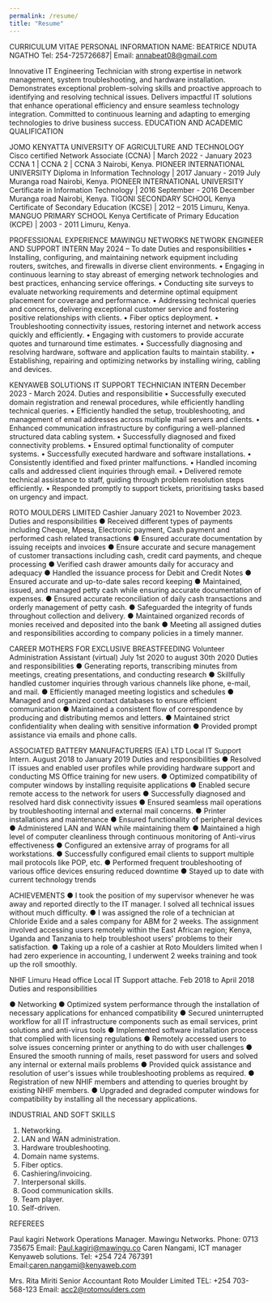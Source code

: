 ```yaml
---
permalink: /resume/
title: "Resume"
---
```

CURRICULUM VITAE
PERSONAL INFORMATION
NAME: BEATRICE NDUTA NGATHO
Tel: 254-725726687| Email: annabeat08@gmail.com

Innovative IT Engineering Technician with strong expertise in network management, system troubleshooting, and hardware installation. Demonstrates exceptional problem-solving skills and proactive approach to identifying and resolving technical issues. Delivers impactful IT solutions that enhance operational efficiency and ensure seamless technology integration. Committed to continuous learning and adapting to emerging technologies to drive business success.
EDUCATION AND ACADEMIC QUALIFICATION
 
JOMO KENYATTA UNIVERSITY OF AGRICULTURE AND TECHNOLOGY
Cisco certified Network Associate (CCNA) | March 2022 - January 2023
CCNA 1 | CCNA 2 | CCNA 3
Nairobi, Kenya.
PIONEER INTERNATIONAL UNIVERSITY
Diploma in Information Technology | 2017 January - 2019 July
Muranga road Nairobi, Kenya.
PIONEER INTERNATIONAL UNIVERSITY
Certificate in Information Technology | 2016 September - 2016 December
Muranga road Nairobi, Kenya.
TIGONI SECONDARY SCHOOL
Kenya Certificate of Secondary Education (KCSE) | 2012 – 2015 Limuru, Kenya.
MANGUO PRIMARY SCHOOL
Kenya Certificate of Primary Education (KCPE) | 2003 - 2011 Limuru, Kenya.



PROFESSIONAL EXPERIENCE 
MAWINGU NETWORKS
NETWORK ENGINEER AND SUPPORT INTERN
May 2024 – To date
Duties and responsibilities
•	Installing, configuring, and maintaining network equipment including routers, switches, and firewalls in diverse client environments.
•	Engaging in continuous learning to stay abreast of emerging network technologies and best practices, enhancing service offerings.
•	Conducting site surveys to evaluate networking requirements and determine optimal equipment placement for coverage and performance.
•	Addressing technical queries and concerns, delivering exceptional customer service and fostering positive relationships with clients.
•	Fiber optics deployment.
•	Troubleshooting connectivity issues, restoring internet and network access quickly and efficiently.
•	Engaging with customers to provide accurate quotes and turnaround time estimates.
•	Successfully diagnosing and resolving hardware, software and application faults to maintain stability.
•	Establishing, repairing and optimizing networks by installing wiring, cabling and devices.

KENYAWEB SOLUTIONS
IT SUPPORT TECHNICIAN INTERN
December 2023 - March 2024.
Duties and responsibilitie
•	Successfully executed domain registration and renewal procedures, while efficiently handling technical queries.
•	Efficiently handled the setup, troubleshooting, and management of email addresses across multiple mail servers and clients.
•	Enhanced communication infrastructure by configuring a well-planned structured data cabling system.
•	Successfully diagnosed and fixed connectivity problems.
•	Ensured optimal functionality of computer systems.
•	Successfully executed hardware and software installations.
•	Consistently identified and fixed printer malfunctions.
•	Handled incoming calls and addressed client inquiries through email.
•	Delivered remote technical assistance to staff, guiding through problem resolution steps efficiently.
•	Responded promptly to support tickets, prioritising tasks based on urgency and impact.



ROTO MOULDERS LIMITED
Cashier
January 2021 to November 2023.
Duties and responsibilities
●	Received different types of payments including Cheque, Mpesa, Electronic payment, Cash payment and performed cash related transactions
●	Ensured accurate documentation by issuing receipts and invoices
●	Ensure accurate and secure management of customer transactions including cash, credit card payments, and cheque processing
●	Verified cash drawer amounts daily for accuracy and adequacy
●	Handled the issuance process for Debit and Credit Notes
●	Ensured accurate and up-to-date sales record keeping
●	Maintained, issued, and managed petty cash while ensuring accurate documentation of expenses.
●	Ensured accurate reconciliation of daily cash transactions and orderly management of petty cash.
●	Safeguarded the integrity of funds throughout collection and delivery.
●	Maintained organized records of monies received and deposited into the bank
●	Meeting all assigned duties and responsibilities according to company policies in a timely manner.


CAREER MOTHERS FOR EXCLUSIVE BREASTFEEDING
Volunteer Administration Assistant (virtual)
July 1st 2020 to august 30th 2020
Duties and responsibilities
●	Generating reports, transcribing minutes from meetings, creating presentations, and conducting research
●	Skillfully handled customer inquiries through various channels like phone, e-mail, and mail.
●	Efficiently managed meeting logistics and schedules
●	Managed and organized contact databases to ensure efficient communication
●	Maintained a consistent flow of correspondence by producing and distributing memos and letters.
●	Maintained strict confidentiality when dealing with sensitive information
●	Provided prompt assistance via emails and phone calls.



ASSOCIATED BATTERY MANUFACTURERS (EA) LTD
Local IT Support Intern.
August 2018 to January 2019
Duties and responsibilities
●	Resolved IT issues and enabled user profiles while providing hardware support and conducting MS Office training for new users.
●	Optimized compatibility of computer windows by installing requisite applications
●	Enabled secure remote access to the network for users
●	Successfully diagnosed and resolved hard disk connectivity issues
●	Ensured seamless mail operations by troubleshooting internal and external mail concerns.
●	Printer installations and maintenance 
●	Ensured functionality of peripheral devices
●	Administered LAN and WAN while maintaining them
●	Maintained a high level of computer cleanliness through continuous monitoring of Anti-virus effectiveness
●	Configured an extensive array of programs for all workstations.
●	Successfully configured email clients to support multiple mail protocols like POP, etc.
●	Performed frequent troubleshooting of various office devices ensuring reduced downtime
●	Stayed up to date with current technology trends


ACHIEVEMENTS
●	I took the position of my supervisor whenever he was away and reported directly to the IT manager. I solved all technical issues without much difficulty.
●	I was assigned the role of a technician at Chloride Exide and a sales company for ABM for 2 weeks. The assignment involved accessing users remotely within the East African region; Kenya, Uganda and Tanzania to help troubleshoot users' problems to their satisfaction.
●	Taking up a role of a cashier at Roto Moulders limited when I had zero experience in accounting, I underwent 2 weeks training and took up the roll smoothly. 


NHIF Limuru Head office
Local IT Support attache.
 Feb 2018 to April 2018
Duties and responsibilities

●	Networking 
●	Optimized system performance through the installation of necessary applications for enhanced compatibility
●	Secured uninterrupted workflow for all IT infrastructure components such as email services, print solutions and anti-virus tools
●	Implemented software installation process that complied with licensing regulations
●	Remotely accessed users to solve issues concerning printer or anything to do with user challenges
●	Ensured the smooth running of mails, reset password for users and solved any internal or external mails problems
●	Provided quick assistance and resolution of user's issues while troubleshooting problems as required.
●	Registration of new NHIF members and attending to queries brought by existing NHIF members.
●	Upgraded and degraded computer windows for compatibility by installing all the necessary applications.



INDUSTRIAL AND SOFT SKILLS
1.	Networking.
2.	LAN and WAN administration.
3.	Hardware troubleshooting.
4.	Domain name systems.
5.	Fiber optics.
6.	Cashiering/invoicing.
7.	Interpersonal skills.
8.	Good communication skills.
9.	Team player.
10.	Self-driven.



REFEREES
 
Paul kagiri
Network Operations Manager. 
Mawingu Networks. 
Phone: 0713 735675
Email: Paul.kagiri@mawingu.co
Caren Nangami,
ICT manager
Kenyaweb solutions. 
Tel: +254 724 767391
Email:caren.nangami@kenyaweb.com

Mrs. Rita Miriti
Senior Accountant
Roto Moulder Limited
TEL: +254 703-568-123
Email: acc2@rotomoulders.com

